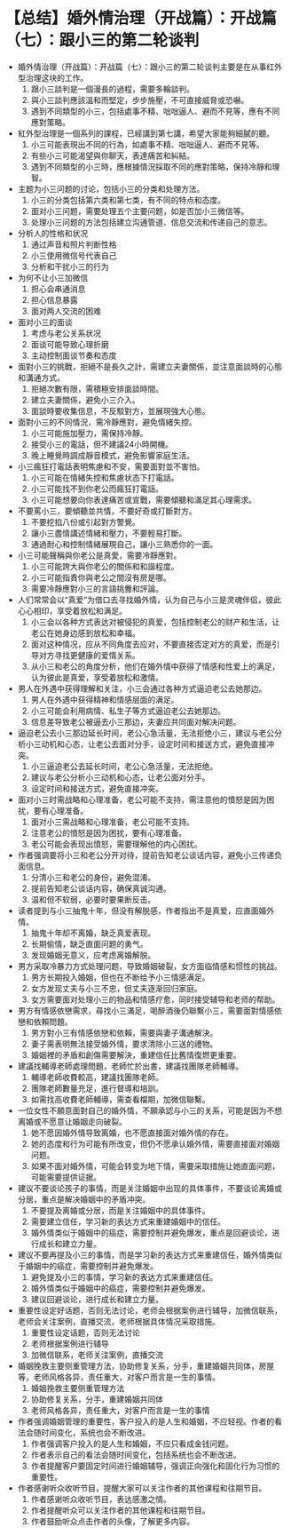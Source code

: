 # 【总结】婚外情治理（开战篇）：开战篇（七）：跟小三的第二轮谈判

-   婚外情治理（开战篇）：开战篇（七）：跟小三的第二轮谈判主要是在从事红外型治理这块的工作。
    1.  跟小三談判是一個漫長的過程，需要多輪談判。
    2.  與小三談判應該溫和而堅定，步步施壓，不可直接威脅或恐嚇。
    3.  遇到不同類型的小三，包括處事不精、咄咄逼人、避而不見等，應有不同應對策略。
-   紅外型治理是一個系列的課程，已經講到第七講，希望大家能夠細膩的聽。
    1.  小三可能表現出不同的行為，如處事不精、咄咄逼人、避而不見等。
    2.  有些小三可能渴望與你聊天，表達痛苦和糾結。
    3.  遇到不同類型的小三時，應根據情況採取不同的應對策略，保持冷靜和理智。
-   主题为小三问题的讨论，包括小三的分类和处理方法。
    1.  小三的分类包括第六类和第七类，有不同的特点和态度。
    2.  面对小三问题，需要处理五个主要问题，如是否加小三微信等。
    3.  处理小三问题的方法包括建立沟通管道、信息交流和传递自己的意志。
-   分析人的性格和状况
    1.  通过声音和照片判断性格
    2.  小三使用微信号代表自己
    3.  分析和干扰小三的行为
-   为何不让小三加微信
    1.  担心会串通消息
    2.  担心信息暴露
    3.  面对两人交流的困难
-   面对小三的面谈
    1.  考虑与老公关系状况
    2.  面谈可能导致心理折磨
    3.  主动控制面谈节奏和态度
-   面對小三的挑戰，拒絕不是長久之計，需建立夫妻關係，並注意面談時的心態和溝通方式。
    1.  拒絕次數有限，需積極安排面談時間。
    2.  建立夫妻關係，避免小三介入。
    3.  面談時要收集信息，不反駁對方，並展現強大心態。
-   面對小三的不同情況，需冷靜應對，避免情緒失控。
    1.  小三可能施加壓力，需保持冷靜。
    2.  接受小三的電話，但不建議24小時開機。
    3.  晚上睡覺時調成靜音模式，避免影響家庭生活。
-   小三瘋狂打電話表明焦慮和不安，需要面對並不害怕。
    1.  小三可能在情緒失控和焦慮状态下打電話。
    2.  小三可能找不到你老公而瘋狂打電話。
    3.  小三可能想要向你表達痛苦或宣戰，需要傾聽和滿足其心理需求。
-   不要罵小三，要傾聽並共情，不要好奇或打斷對方。
    1.  不要挖掐八份或引起對方警覺。
    2.  讓小三盡情講述情緒和壓力，不要輕易打斷。
    3.  通過耐心和控制情緒展現自己，讓小三熟悉你的一面。
-   小三可能聲稱與你老公是真愛，需要冷靜應對。
    1.  小三可能誇大與你老公的關係和和諧程度。
    2.  小三可能指責你與老公之間沒有房是哪。
    3.  需要冷靜應對小三的言語挑釁和評論。
-   人们常常会以“真爱”为借口去寻找婚外情，认为自己与小三是灵魂伴侣，彼此心心相印，享受着放松和满足。
    1.  小三会以各种方式表达对被侵犯的真爱，包括控制老公的财产和生活，让老公在她身边感到放松和幸福。
    2.  面对这种情况，应从不同角度去应对，不要直接否定对方的真爱，而是引导对方寻找更健康的爱情关系。
    3.  从小三和老公的角度分析，他们在婚外情中获得了情感和性爱上的满足，认为彼此是真爱，享受着放松和激情。
-   男人在外遇中获得理解和关注，小三会通过各种方式逼迫老公去她那边。
    1.  男人在外遇中获得精神和情感层面的满足。
    2.  小三可能会利用病情、私生子等方式逼迫老公去她那边。
    3.  信息差导致老公被逼去小三那边，夫妻应共同面对解决问题。
-   逼迫老公去小三那边延长时间，老公心急活量，无法拒绝小三，建议与老公分析小三动机和心态，让老公去面对分手，设定时间和接送方式，避免直接冲突。
    1.  小三逼迫老公去延长时间，老公心急活量，无法拒绝。
    2.  建议与老公分析小三动机和心态，让老公面对分手。
    3.  设定时间和接送方式，避免直接冲突。
-   面对小三时需战略和心理准备，老公可能不支持，需注意他的憤怒是因为困扰，要有心理准备。
    1.  面对小三需战略和心理准备，老公可能不支持。
    2.  注意老公的憤怒是因为困扰，要有心理准备。
    3.  老公可能会表现出憤怒，需要理解他的内心困扰。
-   作者强调要将小三和老公分开对待，提前告知老公谈话内容，避免小三传递负面信息。
    1.  分清小三和老公的身份，避免混淆。
    2.  提前告知老公谈话内容，确保真诚沟通。
    3.  温和但不软弱，必要时要果断反击。
-   读者提到与小三抽鬼十年，但没有解脱感，作者指出不是真爱，应直面婚外情。
    1.  抽鬼十年却不离婚，缺乏真爱表现。
    2.  长期偷情，缺乏直面问题的勇气。
    3.  发现婚姻无意义，应考虑离婚解脱。
-   男方采取冷暴力方式处理问题，导致婚姻破裂，女方面临情感和惯性的挑战。
    1.  男方长期投入婚姻，但也在不断给予小三情感满足。
    2.  女方发现丈夫与小三不忠，但丈夫逐渐回归家庭。
    3.  女方需要面对处理小三的物品和情感疗愈，同时接受辅导和老师的帮助。
-   男方有情感依戀需求，尋找小三滿足，喝醉酒後仍聯繫小三，需要面對情感依戀和依賴問題。
    1.  男方對小三有情感依戀和依賴，需要與妻子溝通解決。
    2.  妻子需表明無法接受婚外情，要求清除小三送的禮物。
    3.  婚姻裡的矛盾和創傷需要解決，重建信任比舊情復燃更重要。
-   建議找輔導老師處理問題，老師忙於出書，建議找團隊老師輔導。
    1.  輔導老師收費較高，建議找團隊老師。
    2.  團隊老師數量充足，進行督導和培訓。
    3.  如需找高收費老師輔導，需查看檔期，加微信聯繫。
-   一位女性不願意面對自己的婚外情，不願承認与小三的关系，可能是因为不想离婚或不愿意让婚姻走向破裂。
    1.  她不愿因婚外情导致离婚，也不愿直接面对婚外情的存在。
    2.  她的态度和行为可能有所改变，但仍不愿承认婚外情，需要直接面对婚姻问题。
    3.  如果不面对婚外情，可能会转变为地下情，需要采取措施让她直面问题，可能需要提供证据。
-   建议不要谈论孩子的事情，而是关注婚姻中出现的具体事件，不要谈论离婚或分居，重点是解决婚姻中的矛盾冲突。
    1.  不要提及离婚或分居，而是关注婚姻中的具体事件。
    2.  需要建立信任，学习新的表达方式来重建婚姻中的信任。
    3.  婚外情类似于婚姻中的癌症，需要控制并避免爆发，重点是回避谈论，进行成长和建立力量。
-   建议不要再提及小三的事情，而是学习新的表达方式来重建信任，婚外情类似于婚姻中的癌症，需要控制并避免爆发。
    1.  避免提及小三的事情，学习新的表达方式来重建信任。
    2.  婚外情类似于婚姻中的癌症，需要控制并避免爆发。
    3.  建议回避谈论，进行成长和建立力量。
-   重要性设定好话题，否则无法讨论，老师会根据案例进行辅导，加微信联系，老师会关注案例，直播交流，老师根据具体情况采取措施。
    1.  重要性设定话题，否则无法讨论
    2.  老师根据案例进行辅导
    3.  加微信联系，老师关注案例，直播交流
-   婚姻挽救主要侧重管理方法，协助修复关系，分手，重建婚姻共同体，房屋等，老师风格各异，责任重大，对客户而言是一生的事情。
    1.  婚姻挽救主要侧重管理方法
    2.  协助修复关系，分手，重建婚姻共同体
    3.  老师风格各异，责任重大，对客户而言是一生的事情
-   作者强调婚姻管理的重要性，客户投入的是人生和婚姻，不应轻视。作者的看法会随时间变化，系统也会不断改进。
    1.  作者强调客户投入的是人生和婚姻，不应只看成金钱问题。
    2.  作者表示自己的看法会随时间变化，包括系统也会不断改进。
    3.  作者提醒客户要固定时间进行婚姻辅导，强调正向强化和固化行为习惯的重要性。
-   作者感谢听众收听节目，提醒大家可以关注作者的其他课程和往期节目。
    1.  作者感谢听众收听节目，表达感激之情。
    2.  作者提醒听众可以关注作者的其他课程和往期节目。
    3.  作者鼓励听众点击作者的头像，了解更多内容。